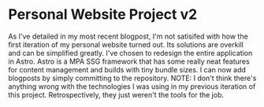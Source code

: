 # Personal Website Project v2

As I've detailed in my most recent blogpost, I'm not satisifed with how the first iteration of my personal website
turned out. Its solutions are overkill and can be simplified greatly. I've chosen to redesign the entire application
in Astro. Astro is a MPA SSG framework that has some really neat features for content management and builds with tiny
bundle sizes. I can now add blogposts by simply committing to the repository. NOTE: I don't think there's anything
wrong with the technologies I was using in my previous iteration of this project. Retrospectively, they just weren't
the tools for the job.
